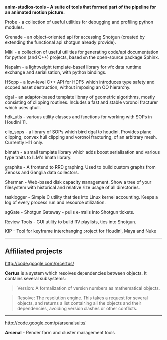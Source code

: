 **anim-studios-tools - A suite of tools that formed part of the pipeline for an animated motion picture.**

Probe - a collection of useful utilities for debugging and profiling python modules.

Grenade - an object-oriented api for accessing Shotgun (created by extending the functional api shotgun already provide).

Miki - a collection of useful utilities for generating code/api documentation for python (and C++) projects, based on the open-source package Sphinx.

Napalm - a lightweight template-based library for vfx data runtime exchange and serialisation, with python bindings.

H5cpp - a low-level C++ API for HDF5, which introduces type safety and scoped asset destruction, without imposing an OO hierarchy.

dgal - an adaptor-based template library of geometric algorithms, mostly consisting of clipping routines. Includes a fast and stable voronoi fracturer which uses qhull.

hdk\_utls - various utility classes and functions for working with SOPs in Houdini 11.

clip\_sops - a library of SOPs which bind dgal to houdini. Provides plane clipping, convex hull clipping and voronoi fracturing, of an arbitrary mesh. Currently H11 only.

bimath - a small template library which adds boost serialisation and various type traits to ILM's Imath library.

graphite - A frontend to RRD graphing. Used to build custom graphs from Zenoss and Ganglia data collectors.

Sherman - Web-based disk capacity management. Show a tree of your filesystem with historical and relative size usage of all directories.

tasklogger - Simple C utility that ties into Linux kernel accounting. Keeps a log of every process run and resource utilization.

sgGate - Shotgun Gateway - pulls e-mails into Shotgun tickets.

Review Tools - GUI utility to build RV playlists, ties into Shotgun.

KIP - Tool for keyframe interchanging project for Houdini, Maya and Nuke

---

## Affiliated projects ##

http://code.google.com/p/certus/

**Certus** is a system which resolves dependencies between objects. It contains several subsystems:

> Version: A formalization of version numbers as mathematical objects.

> Resolve: The resolution engine. This takes a request for several objects, and returns a list containing all the objects and their dependencies, avoiding version clashes or other conflicts.

---

http://code.google.com/p/arsenalsuite/

**Arsenal** - Render farm and cluster management tools
